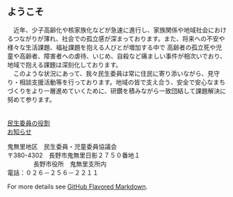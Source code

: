 
## ようこそ
　近年、少子高齢化や核家族化などが急速に進行し、家族関係や地域社会におけるつながりが薄れ、社会での孤立感が深まっております。また、将来への不安や様々な生活課題、福祉課題を抱える人びとが増加する中で
高齢者の孤立死や児童や高齢者、障害者への虐待、いじめ、自殺など痛ましい事件が相次いでおり、地域で抱える課題は深刻化しております。<br>
　このような状況にあって、我々民生委員は常に住民に寄り添いながら、見守り・相談支援活動等を行っております。地域の皆で支え合う、安全で安心なまちづくりをより一層進めていくために、研鑽を積みながら一致団結して課題解決に努めて参ります。<br>
　

[民生委員の役割](./role.md)     
[お知らせ](./news.md)

鬼無里地区　民生委員・児童委員協議会<br>
〒380-4302　長野市鬼無里日影２７５０番地１<br>
　　　    　長野市役所　鬼無里支所内<br>
電話：０２６－２５６－２２１１<br>

<div id="fb-root"></div>
<script async defer crossorigin="anonymous" src="https://connect.facebook.net/ja_JP/sdk.js#xfbml=1&version=v6.0"></script>

For more details see [GitHub Flavored Markdown](https://guides.github.com/features/mastering-markdown/).
